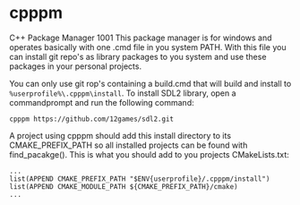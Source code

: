 # cpppm
C++ Package Manager 1001
This package manager is for windows and operates basically with one .cmd file in you system PATH. With this file you can install git repo's as library packages to you system and use these packages in your personal projects.

You can only use git rop's containing a build.cmd that will build and install to ``%userprofile%\.cpppm\install``. To install SDL2 library, open a commandprompt and run the following command:

```
cpppm https://github.com/12games/sdl2.git
```

A project using cpppm should add this install directory to its CMAKE_PREFIX_PATH so all installed projects can be found with find_pacakge(). This is what you should add to you projects CMakeLists.txt:

```
...
list(APPEND CMAKE_PREFIX_PATH "$ENV{userprofile}/.cpppm/install")
list(APPEND CMAKE_MODULE_PATH ${CMAKE_PREFIX_PATH}/cmake)
...
```
